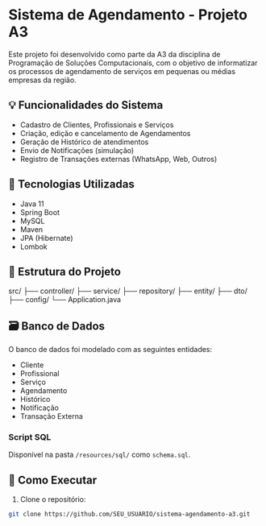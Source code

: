 # Sistema de Agendamento - Projeto A3

Este projeto foi desenvolvido como parte da A3 da disciplina de Programação de Soluções Computacionais, com o objetivo de informatizar os processos de agendamento de serviços em pequenas ou médias empresas da região.

## 💡 Funcionalidades do Sistema

- Cadastro de Clientes, Profissionais e Serviços
- Criação, edição e cancelamento de Agendamentos
- Geração de Histórico de atendimentos
- Envio de Notificações (simulação)
- Registro de Transações externas (WhatsApp, Web, Outros)

## 🔧 Tecnologias Utilizadas

- Java 11
- Spring Boot
- MySQL
- Maven
- JPA (Hibernate)
- Lombok

## 🎯 Estrutura do Projeto
src/
├── controller/
├── service/
├── repository/
├── entity/
├── dto/
├── config/
└── Application.java


## 🗃️ Banco de Dados

O banco de dados foi modelado com as seguintes entidades:

- Cliente
- Profissional
- Serviço
- Agendamento
- Histórico
- Notificação
- Transação Externa

### Script SQL

Disponível na pasta `/resources/sql/` como `schema.sql`.

## 🧪 Como Executar

1. Clone o repositório:
```bash
git clone https://github.com/SEU_USUARIO/sistema-agendamento-a3.git

